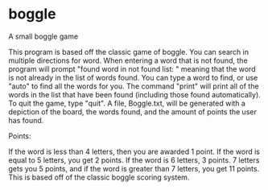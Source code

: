 # boggle
A small boggle game 


This program is based off the classic game of boggle. You can search in multiple directions for word. When entering a word that is not found, the program will prompt "found word in not found list: " meaning that the word is not already in the list of words found. You can type a word to find, or use "auto" to find all the words for you. The command "print" will print all of the words in the list that have been found (including those found automatically). To quit the game, type "quit". A file, Boggle.txt, will be generated with a depiction of the board, the words found, and the amount of points the user has found. 



Points: 

If the word is less than 4 letters, then you are awarded 1 point. If the word is equal to 5 letters, you get 2 points. If the word is 6 letters, 3 points. 7 letters gets you 5 points, and if the word is greater than 7 letters, you get 11 points. This is based off of the classic boggle scoring system. 
